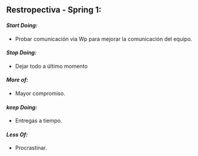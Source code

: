 ## Restropectiva - Spring 1: 

#### ***Start Doing:***
* Probar comunicación via Wp para mejorar la comunicación del equipo.

#### ***Stop Doing:***
* Dejar todo a último momento 

#### ***More of:*** 
* Mayor compromiso.

#### ***keep Doing:***
* Entregas a tiempo.

#### ***Less Of:***
* Procrastinar.


